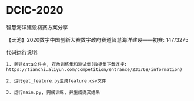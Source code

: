 # DCIC-2020
智慧海洋建设初赛方案分享

【天池】2020数字中国创新大赛数字政府赛道智慧海洋建设——初赛: 147/3275

代码运行说明:

    1. 新建data文件夹, 存放训练集和测试集(数据集下载连接: https://tianchi.aliyun.com/competition/entrance/231768/information)
    
    2. 运行get_feature.py生成feature.csv文件
    
    3. 运行main.py, 完成训练, 并生成提交结果
